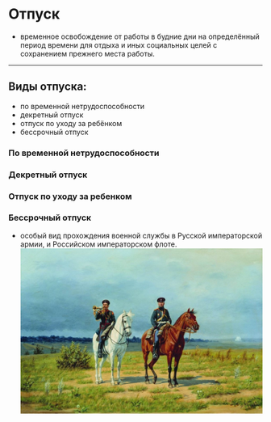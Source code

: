 # Отпуск
- временное освобождение от работы в будние дни на определённый период времени для отдыха и иных социальных целей с сохранением прежнего места работы.
---

## Виды отпуска:
* по временной нетрудоспособности
* декретный отпуск
* отпуск по уходу за ребёнком
* бессрочный отпуск

### По временной нетрудоспособности



### Декретный отпуск



### Отпуск по уходу за ребенком



### Бессрочный отпуск
- особый вид прохождения военной службы в Русской императорской армии, и Российском императорском флоте.
![Капитан и майор](imperia.jpg)